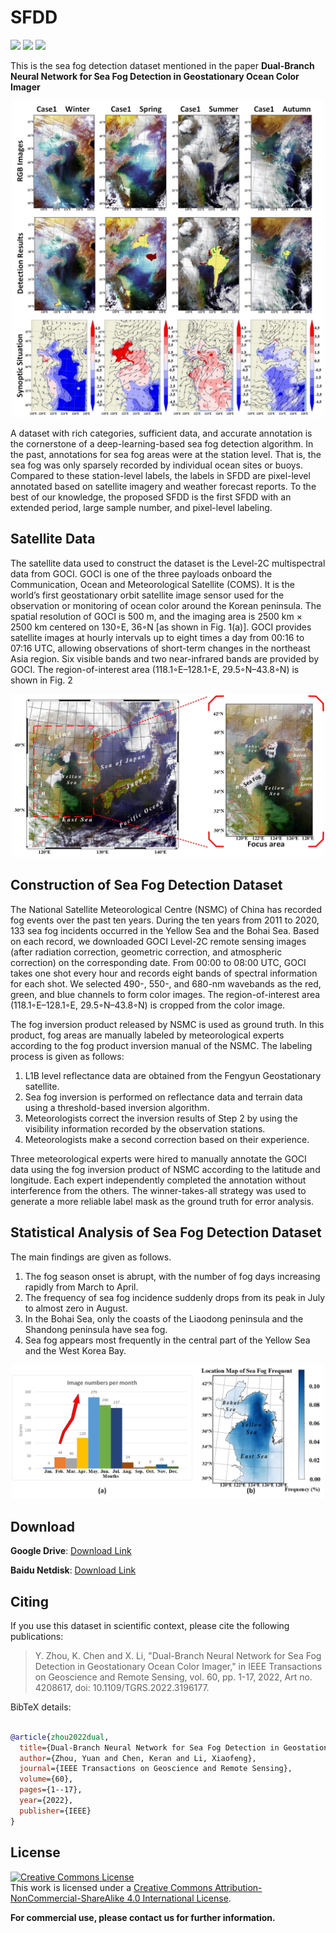 # SFDD
![](https://img.shields.io/badge/language-python-yellowgreen.svg?style=flat-square)
![](https://img.shields.io/badge/developer-ZLab-red.svg?style=flat-square)
![](https://img.shields.io/badge/version-1.0-blue.svg?style=flat-square)

This is the sea fog detection dataset mentioned in the paper **Dual-Branch Neural Network for Sea Fog Detection in Geostationary Ocean Color Imager**

<div align=center>
<img src="https://github.com/ZLab540/SFDD/blob/main/gitImage/Fig%201.jpg" width="500" style="margin:20"> 
</div>

A dataset with rich categories, sufficient data, and accurate annotation is the cornerstone of a deep-learning-based sea fog detection algorithm. In the past, annotations for sea fog areas were at the station level. That is, the sea fog was only sparsely recorded by individual ocean sites or buoys. Compared to these station-level labels, the labels in SFDD are pixel-level annotated based on satellite imagery and weather forecast reports. To the best of our knowledge, the proposed SFDD is the first SFDD with an extended period, large sample number, and pixel-level labeling.

## Satellite Data
The satellite data used to construct the dataset is the Level-2C multispectral data from GOCI. GOCI is one of the three payloads onboard the Communication, Ocean and Meteorological Satellite (COMS). It is the world’s first geostationary orbit satellite image sensor used for the observation or monitoring of ocean color around the Korean peninsula. The spatial resolution of GOCI is 500 m, and the imaging area is 2500 km × 2500 km centered on 130◦E, 36◦N [as shown in Fig. 1(a)]. GOCI provides satellite images at hourly intervals up to eight times a day from 00:16 to 07:16 UTC, allowing observations of short-term changes in the northeast Asia region. Six visible bands and two near-infrared bands are provided by GOCI. The region-of-interest area (118.1◦E–128.1◦E, 29.5◦N–43.8◦N) is shown in Fig. 2

<div align=center>
<img src="https://github.com/ZLab540/SFDD/blob/main/gitImage/Fig%202.jpg" width="500" > 
</div>

## Construction of Sea Fog Detection Dataset
The National Satellite Meteorological Centre (NSMC) of China has recorded fog events over the past ten years. During the ten years from 2011 to 2020, 133 sea fog incidents occurred in the Yellow Sea and the Bohai Sea. Based on each record, we downloaded GOCI Level-2C remote sensing images (after radiation correction, geometric correction, and atmospheric correction) on the corresponding date. From 00:00 to 08:00 UTC, GOCI takes one shot every hour and records eight bands of spectral information for each shot. We selected 490-, 550-, and 680-nm wavebands as the red, green, and blue channels to form color images. The region-of-interest area (118.1◦E–128.1◦E, 29.5◦N–43.8◦N) is cropped from the color image. 

The fog inversion product released by NSMC is used as ground truth. In this product, fog areas are manually labeled by meteorological experts according to the fog product inversion manual of the NSMC. The labeling process is given as follows:
1) L1B level reflectance data are obtained from the Fengyun Geostationary satellite. 
2) Sea fog inversion is performed on reflectance data and terrain data using a threshold-based inversion algorithm.
3) Meteorologists correct the inversion results of Step 2 by using the visibility information recorded by the observation stations. 
4) Meteorologists make a second correction based on their experience.

Three meteorological experts were hired to manually annotate the GOCI data using the fog inversion product of NSMC according to the latitude and longitude. Each expert independently completed the annotation without interference from the others. The winner-takes-all strategy was used to generate a more reliable label mask as the ground truth for error analysis.

## Statistical Analysis of Sea Fog Detection Dataset
The main findings are given as follows. 
1) The fog season onset is abrupt, with the number of fog days increasing rapidly from March to April. 
2) The frequency of sea fog incidence suddenly drops from its peak in July to almost zero in August. 
3) In the Bohai Sea, only the coasts of the Liaodong peninsula and the Shandong peninsula have sea fog.
4) Sea fog appears most frequently in the central part of the Yellow Sea and the West Korea Bay.

<div align=center>
<img src="https://github.com/ZLab540/SFDD/blob/main/gitImage/Fig%203.jpg" width="500" > 
</div>

## Download

**Google Drive**: [Download Link](https://drive.google.com/file/d/1qV3VojfQti7aUPBjwRzOXHl-2ZIn8wLV/view?usp=sharing)

**Baidu Netdisk**: [Download Link](https://pan.baidu.com/s/1BheKF-zMC21ons7S8c8zmw?pwd=ZLab)

## Citing
If you use this dataset in scientific context, please cite the following publications:
> Y. Zhou, K. Chen and X. Li, "Dual-Branch Neural Network for Sea Fog Detection in Geostationary Ocean Color Imager," in IEEE Transactions on Geoscience and Remote Sensing, vol. 60, pp. 1-17, 2022, Art no. 4208617, doi: 10.1109/TGRS.2022.3196177.

BibTeX details:

```bibtex

@article{zhou2022dual,
  title={Dual-Branch Neural Network for Sea Fog Detection in Geostationary Ocean Color Imager},
  author={Zhou, Yuan and Chen, Keran and Li, Xiaofeng},
  journal={IEEE Transactions on Geoscience and Remote Sensing},
  volume={60},
  pages={1--17},
  year={2022},
  publisher={IEEE}
}
```

## License

<a rel="license" href="http://creativecommons.org/licenses/by-nc-sa/4.0/"><img alt="Creative Commons License" style="border-width:0" src="https://i.creativecommons.org/l/by-nc-sa/4.0/88x31.png" /></a><br />This work is licensed under a <a rel="license" href="http://creativecommons.org/licenses/by-nc-sa/4.0/">Creative Commons Attribution-NonCommercial-ShareAlike 4.0 International License</a>.

**For commercial use, please contact us for further information.**
